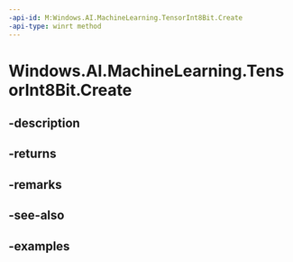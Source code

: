 ```yaml
---
-api-id: M:Windows.AI.MachineLearning.TensorInt8Bit.Create
-api-type: winrt method
---
```


<!-- Method syntax.
public TensorInt8Bit TensorInt8Bit.Create()
-->

# Windows.AI.MachineLearning.TensorInt8Bit.Create

## -description

## -returns

## -remarks

## -see-also

## -examples

